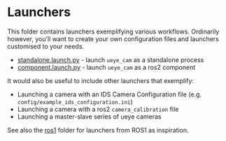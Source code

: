 # Launchers

This folder contains launchers exemplifying various workflows. Ordinarily however, you'll want to create
your own configuration files and launchers customised to your needs.

* [standalone.launch.py](standalone.launch.py) - launch `ueye_cam` as a standalone process
* [component.launch.py](component.launch.py) - launch `ueye_cam` as a ros2 component

It would also be useful to include other launchers that exemplify:

* Launching a camera with an IDS Camera Configuration file (e.g. `config/example_ids_configuration.ini`)
* Launching a camera with a ros2 `camera_calibration` file
* Launching a master-slave series of ueye cameras

See also the [ros1](ros1) folder for launchers from ROS1 as inspiration.